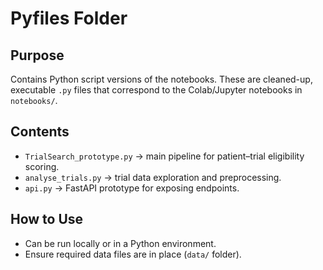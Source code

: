 # Pyfiles Folder

## Purpose
Contains Python script versions of the notebooks. These are cleaned-up, executable `.py` files that correspond to the Colab/Jupyter notebooks in `notebooks/`.

## Contents
- `TrialSearch_prototype.py` → main pipeline for patient–trial eligibility scoring.
- `analyse_trials.py` → trial data exploration and preprocessing.
- `api.py` → FastAPI prototype for exposing endpoints.

## How to Use
- Can be run locally or in a Python environment.
- Ensure required data files are in place (`data/` folder).
